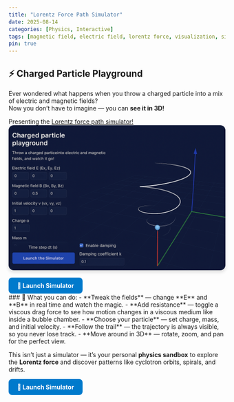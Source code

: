```yaml
---
title: "Lorentz Force Path Simulator"
date: 2025-08-14
categories: [Physics, Interactive]
tags: [magnetic field, electric field, lorentz force, visualization, simulation, JavaScript, 3D]
pin: true
---
```


## ⚡ Charged Particle Playground

Ever wondered what happens when you throw a charged particle into a mix of electric and magnetic fields?  
Now you don’t have to imagine — you can **see it in 3D!**

Presenting the <a href="/path-simulator">Lorentz force path simulator!</a>
<a href="/path-simulator">
  <img src="/assets/img/teaser_path_simulator.png" alt="3D Lorentz Force Simulator" style="max-width:100%; border-radius:12px; box-shadow:0 4px 8px rgba(0,0,0,0.15);">
</a>
<div>
<a href="/path-simulator" style="display:inline-block; padding:10px 20px; background-color:#007acc; color:white; text-decoration:none; border-radius:8px; font-weight:bold;">
    🚀 Launch Simulator
  </a>
</div>
### 🎯 What you can do:
- **Tweak the fields** — change **E** and **B** in real time and watch the magic.  
- **Add resistance** — toggle a viscous drag force to see how motion changes in a viscous medium like inside a bubble chamber.  
- **Choose your particle** — set charge, mass, and initial velocity.  
- **Follow the trail** — the trajectory is always visible, so you never lose track.  
- **Move around in 3D** — rotate, zoom, and pan for the perfect view.

This isn’t just a simulator — it’s your personal **physics sandbox** to explore the **Lorentz force** and discover patterns like cyclotron orbits, spirals, and drifts.  

<div>
<a href="/path-simulator" style="display:inline-block; padding:10px 20px; background-color:#007acc; color:white; text-decoration:none; border-radius:8px; font-weight:bold;">
    🚀 Launch Simulator
  </a>
</div>
